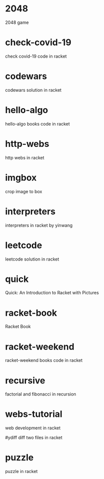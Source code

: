 # 2048
2048 game

# check-covid-19
check covid-19 code in racket

# codewars
codewars solution in racket

# hello-algo
hello-algo books code in racket

# http-webs
http webs in racket

# imgbox
crop image to box

# interpreters
interpreters in racket by yinwang

# leetcode
leetcode solution in racket

# quick
Quick: An Introduction to Racket with Pictures

# racket-book
Racket Book

# racket-weekend
racket-weekend books code in racket

# recursive
factorial and fibonacci in recursion

# webs-tutorial
web development in racket

#ydiff
diff two files in racket

# puzzle
puzzle in racket